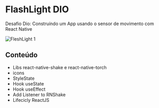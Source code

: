 # FlashLight DIO

Desafio Dio: Construíndo um App usando o sensor de movimento com React Native

![FleshLight 1](https://user-images.githubusercontent.com/104940843/175650287-099a6041-ae88-4258-bc06-e315172d6eb5.png)

## Conteúdo

-  Libs react-native-shake e react-native-torch
-  icons
-  StyleState
-  Hook useState
-  Hook useEffect
-  Add Listener to RNShake
-  Lifecicly ReactJS
